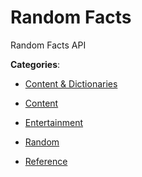 # Random Facts


Random Facts API



**Categories**:

- [Content & Dictionaries](https://github.com/apis-list/apis-list#content-and-dictionaries)

- [Content](https://github.com/apis-list/apis-list#content)

- [Entertainment](https://github.com/apis-list/apis-list#entertainment)

- [Random](https://github.com/apis-list/apis-list#random)

- [Reference](https://github.com/apis-list/apis-list#reference)




